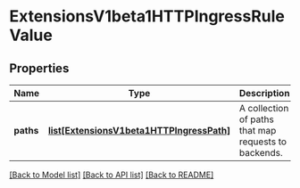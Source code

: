 # ExtensionsV1beta1HTTPIngressRuleValue

## Properties
Name | Type | Description | Notes
------------ | ------------- | ------------- | -------------
**paths** | [**list[ExtensionsV1beta1HTTPIngressPath]**](ExtensionsV1beta1HTTPIngressPath.md) | A collection of paths that map requests to backends. | 

[[Back to Model list]](../README.md#documentation-for-models) [[Back to API list]](../README.md#documentation-for-api-endpoints) [[Back to README]](../README.md)


